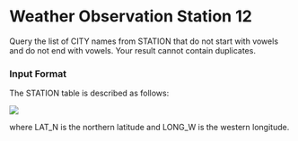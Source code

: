 # Weather Observation Station 12

Query the list of CITY names from STATION that do not start with vowels and do not end with vowels. Your result cannot contain duplicates.

### Input Format

The STATION table is described as follows:

<img src="https://s3.amazonaws.com/hr-challenge-images/9336/1449345840-5f0a551030-Station.jpg" size=70%>

where LAT_N is the northern latitude and LONG_W is the western longitude.